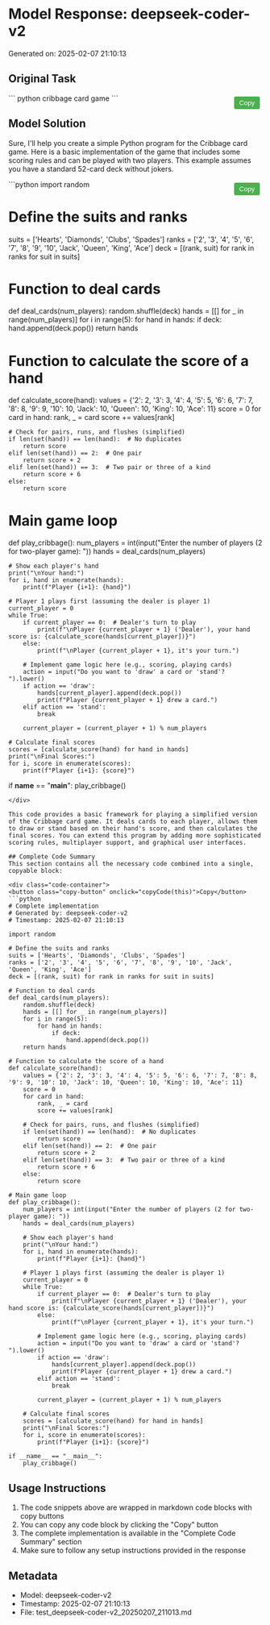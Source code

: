 # Model Response: deepseek-coder-v2
Generated on: 2025-02-07 21:10:13


<style>
.copy-button {
    position: absolute;
    top: 5px;
    right: 5px;
    padding: 5px 10px;
    background-color: #4CAF50;
    color: white;
    border: none;
    border-radius: 3px;
    cursor: pointer;
    z-index: 1;
}
.code-container {
    position: relative;
    margin: 10px 0;
}
.copy-button:hover {
    background-color: #45a049;
}
.copy-button:active {
    background-color: #3d8b40;
}
</style>

<script>
function copyCode(buttonElement) {
    const codeBlock = buttonElement.parentElement.querySelector('code');
    const range = document.createRange();
    range.selectNode(codeBlock);
    window.getSelection().removeAllRanges();
    window.getSelection().addRange(range);
    try {
        document.execCommand('copy');
        buttonElement.textContent = 'Copied!';
        setTimeout(() => {
            buttonElement.textContent = 'Copy';
        }, 2000);
    } catch(e) {
        console.error('Failed to copy text:', e);
        buttonElement.textContent = 'Failed to copy';
    }
    window.getSelection().removeAllRanges();
}
</script>


## Original Task
<div class="code-container">
<button class="copy-button" onclick="copyCode(this)">Copy</button>
```
python cribbage card game
```
</div>

## Model Solution
 Sure, I'll help you create a simple Python program for the Cribbage card game. Here is a basic implementation of the game that includes some scoring rules and can be played with two players. This example assumes you have a standard 52-card deck without jokers.

<div class="code-container">
<button class="copy-button" onclick="copyCode(this)">Copy</button>
```python
import random

# Define the suits and ranks
suits = ['Hearts', 'Diamonds', 'Clubs', 'Spades']
ranks = ['2', '3', '4', '5', '6', '7', '8', '9', '10', 'Jack', 'Queen', 'King', 'Ace']
deck = [(rank, suit) for rank in ranks for suit in suits]

# Function to deal cards
def deal_cards(num_players):
    random.shuffle(deck)
    hands = [[] for _ in range(num_players)]
    for i in range(5):
        for hand in hands:
            if deck:
                hand.append(deck.pop())
    return hands

# Function to calculate the score of a hand
def calculate_score(hand):
    values = {'2': 2, '3': 3, '4': 4, '5': 5, '6': 6, '7': 7, '8': 8, '9': 9, '10': 10, 'Jack': 10, 'Queen': 10, 'King': 10, 'Ace': 11}
    score = 0
    for card in hand:
        rank, _ = card
        score += values[rank]
    
    # Check for pairs, runs, and flushes (simplified)
    if len(set(hand)) == len(hand):  # No duplicates
        return score
    elif len(set(hand)) == 2:  # One pair
        return score + 2
    elif len(set(hand)) == 3:  # Two pair or three of a kind
        return score + 6
    else:
        return score

# Main game loop
def play_cribbage():
    num_players = int(input("Enter the number of players (2 for two-player game): "))
    hands = deal_cards(num_players)
    
    # Show each player's hand
    print("\nYour hand:")
    for i, hand in enumerate(hands):
        print(f"Player {i+1}: {hand}")
    
    # Player 1 plays first (assuming the dealer is player 1)
    current_player = 0
    while True:
        if current_player == 0:  # Dealer's turn to play
            print(f"\nPlayer {current_player + 1} ('Dealer'), your hand score is: {calculate_score(hands[current_player])}")
        else:
            print(f"\nPlayer {current_player + 1}, it's your turn.")
        
        # Implement game logic here (e.g., scoring, playing cards)
        action = input("Do you want to 'draw' a card or 'stand'? ").lower()
        if action == 'draw':
            hands[current_player].append(deck.pop())
            print(f"Player {current_player + 1} drew a card.")
        elif action == 'stand':
            break
        
        current_player = (current_player + 1) % num_players
    
    # Calculate final scores
    scores = [calculate_score(hand) for hand in hands]
    print("\nFinal Scores:")
    for i, score in enumerate(scores):
        print(f"Player {i+1}: {score}")

if __name__ == "__main__":
    play_cribbage()
```
</div>

This code provides a basic framework for playing a simplified version of the Cribbage card game. It deals cards to each player, allows them to draw or stand based on their hand's score, and then calculates the final scores. You can extend this program by adding more sophisticated scoring rules, multiplayer support, and graphical user interfaces.

## Complete Code Summary
This section contains all the necessary code combined into a single, copyable block:

<div class="code-container">
<button class="copy-button" onclick="copyCode(this)">Copy</button>
```python
# Complete implementation
# Generated by: deepseek-coder-v2
# Timestamp: 2025-02-07 21:10:13

import random

# Define the suits and ranks
suits = ['Hearts', 'Diamonds', 'Clubs', 'Spades']
ranks = ['2', '3', '4', '5', '6', '7', '8', '9', '10', 'Jack', 'Queen', 'King', 'Ace']
deck = [(rank, suit) for rank in ranks for suit in suits]

# Function to deal cards
def deal_cards(num_players):
    random.shuffle(deck)
    hands = [[] for _ in range(num_players)]
    for i in range(5):
        for hand in hands:
            if deck:
                hand.append(deck.pop())
    return hands

# Function to calculate the score of a hand
def calculate_score(hand):
    values = {'2': 2, '3': 3, '4': 4, '5': 5, '6': 6, '7': 7, '8': 8, '9': 9, '10': 10, 'Jack': 10, 'Queen': 10, 'King': 10, 'Ace': 11}
    score = 0
    for card in hand:
        rank, _ = card
        score += values[rank]
    
    # Check for pairs, runs, and flushes (simplified)
    if len(set(hand)) == len(hand):  # No duplicates
        return score
    elif len(set(hand)) == 2:  # One pair
        return score + 2
    elif len(set(hand)) == 3:  # Two pair or three of a kind
        return score + 6
    else:
        return score

# Main game loop
def play_cribbage():
    num_players = int(input("Enter the number of players (2 for two-player game): "))
    hands = deal_cards(num_players)
    
    # Show each player's hand
    print("\nYour hand:")
    for i, hand in enumerate(hands):
        print(f"Player {i+1}: {hand}")
    
    # Player 1 plays first (assuming the dealer is player 1)
    current_player = 0
    while True:
        if current_player == 0:  # Dealer's turn to play
            print(f"\nPlayer {current_player + 1} ('Dealer'), your hand score is: {calculate_score(hands[current_player])}")
        else:
            print(f"\nPlayer {current_player + 1}, it's your turn.")
        
        # Implement game logic here (e.g., scoring, playing cards)
        action = input("Do you want to 'draw' a card or 'stand'? ").lower()
        if action == 'draw':
            hands[current_player].append(deck.pop())
            print(f"Player {current_player + 1} drew a card.")
        elif action == 'stand':
            break
        
        current_player = (current_player + 1) % num_players
    
    # Calculate final scores
    scores = [calculate_score(hand) for hand in hands]
    print("\nFinal Scores:")
    for i, score in enumerate(scores):
        print(f"Player {i+1}: {score}")

if __name__ == "__main__":
    play_cribbage()

```
</div>

## Usage Instructions
1. The code snippets above are wrapped in markdown code blocks with copy buttons
2. You can copy any code block by clicking the "Copy" button
3. The complete implementation is available in the "Complete Code Summary" section
4. Make sure to follow any setup instructions provided in the response

## Metadata
- Model: deepseek-coder-v2
- Timestamp: 2025-02-07 21:10:13
- File: test_deepseek-coder-v2_20250207_211013.md
